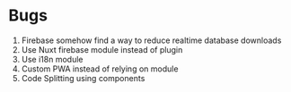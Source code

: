 # Bugs

1. Firebase somehow find a way to reduce realtime database downloads
2. Use Nuxt firebase module instead of plugin
3. Use i18n module
4. Custom PWA instead of relying on module
5. Code Splitting using components
